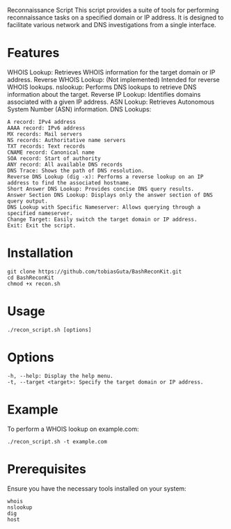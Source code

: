Reconnaissance Script
This script provides a suite of tools for performing reconnaissance tasks on a specified domain or IP address. It is designed to facilitate various network and DNS investigations from a single interface.

# Features

WHOIS Lookup: Retrieves WHOIS information for the target domain or IP address.
Reverse WHOIS Lookup: (Not implemented) Intended for reverse WHOIS lookups.
nslookup: Performs DNS lookups to retrieve DNS information about the target.
Reverse IP Lookup: Identifies domains associated with a given IP address.
ASN Lookup: Retrieves Autonomous System Number (ASN) information.
DNS Lookups:

    A record: IPv4 address
    AAAA record: IPv6 address
    MX records: Mail servers
    NS records: Authoritative name servers
    TXT records: Text records
    CNAME record: Canonical name
    SOA record: Start of authority
    ANY record: All available DNS records
    DNS Trace: Shows the path of DNS resolution.
    Reverse DNS Lookup (dig -x): Performs a reverse lookup on an IP address to find the associated hostname.
    Short Answer DNS Lookup: Provides concise DNS query results.
    Answer Section DNS Lookup: Displays only the answer section of DNS query output.
    DNS Lookup with Specific Nameserver: Allows querying through a specified nameserver.
    Change Target: Easily switch the target domain or IP address.
    Exit: Exit the script.

# Installation 

    git clone https://github.com/tobiasGuta/BashReconKit.git
    cd BashReconKit
    chmod +x recon.sh
    
# Usage

    ./recon_script.sh [options]

# Options

    -h, --help: Display the help menu.
    -t, --target <target>: Specify the target domain or IP address.

# Example

To perform a WHOIS lookup on example.com:

    ./recon_script.sh -t example.com
    
# Prerequisites

Ensure you have the necessary tools installed on your system:

    whois
    nslookup
    dig
    host
